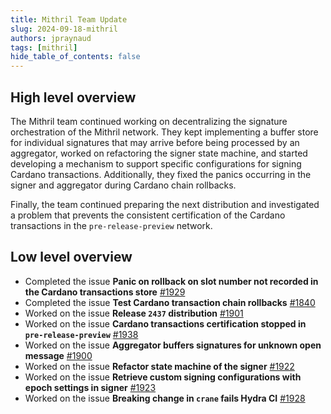 ```yaml
---
title: Mithril Team Update
slug: 2024-09-18-mithril
authors: jpraynaud
tags: [mithril]
hide_table_of_contents: false
---
```


## High level overview

The Mithril team continued working on decentralizing the signature orchestration of the Mithril network. They kept implementing a buffer store for individual signatures that may arrive before being processed by an aggregator, worked on refactoring the signer state machine, and started developing a mechanism to support specific configurations for signing Cardano transactions. Additionally, they fixed the panics occurring in the signer and aggregator during Cardano chain rollbacks.

Finally, the team continued preparing the next distribution and investigated a problem that prevents the consistent certification of the Cardano transactions in the `pre-release-preview` network.

## Low level overview
- Completed the issue **Panic on rollback on slot number not recorded in the Cardano transactions store** [#1929](https://github.com/input-output-hk/mithril/issues/1929)
- Completed the issue **Test Cardano transaction chain rollbacks** [#1840](https://github.com/input-output-hk/mithril/issues/1840)
- Worked on the issue **Release `2437` distribution** [#1901](https://github.com/input-output-hk/mithril/issues/1901)
- Worked on the issue **Cardano transactions certification stopped in `pre-release-preview`** [#1938](https://github.com/input-output-hk/mithril/issues/1938)
- Worked on the issue **Aggregator buffers signatures for unknown open message** [#1900](https://github.com/input-output-hk/mithril/issues/1900)
- Worked on the issue **Refactor state machine of the signer** [#1922](https://github.com/input-output-hk/mithril/issues/1922)
- Worked on the issue **Retrieve custom signing configurations with epoch settings in signer** [#1923](https://github.com/input-output-hk/mithril/issues/1923)
- Worked on the issue **Breaking change in `crane` fails Hydra CI** [#1928](https://github.com/input-output-hk/mithril/issues/1928)

